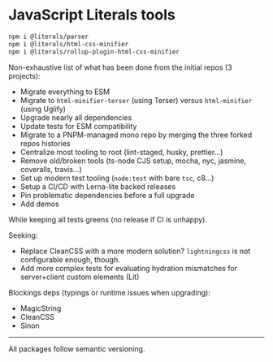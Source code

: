 # JavaScript Literals tools

```sh
npm i @literals/parser
npm i @literals/html-css-minifier
npm i @literals/rollup-plugin-html-css-minifier
```

Non-exhaustive list of what has been done from the initial repos (3 projects):

- Migrate everything to ESM
- Migrate to `html-minifier-terser` (using Terser) versus `html-minifier` (using
  Uglify)
- Upgrade nearly all dependencies
- Update tests for ESM compatibility
- Migrate to a PNPM-managed mono repo by merging the three forked repos
  histories
- Centralize most tooling to root (lint-staged, husky, prettier…)
- Remove old/broken tools (ts-node CJS setup, mocha, nyc, jasmine, coveralls,
  travis…)
- Set up modern test tooling (`node:test` with bare `tsc`, c8…)
- Setup a CI/CD with Lerna-lite backed releases
- Pin problematic dependencies before a full upgrade
- Add demos

While keeping all tests greens (no release if CI is unhappy).

Seeking:

- Replace CleanCSS with a more modern solution? `lightningcss` is not
  configurable enough, though.
- Add more complex tests for evaluating hydration mismatches for server+client
  custom elements (Lit)

Blockings deps (typings or runtime issues when upgrading):

- MagicString
- CleanCSS
- Sinon

---

All packages follow semantic versioning.
